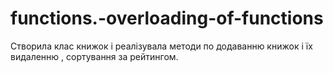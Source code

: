 # functions.-overloading-of-functions 
Створила клас книжок і реалізувала методи по додаванню книжок і їх видаленню , сортування за рейтингом. 